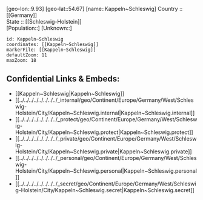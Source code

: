 ﻿---
location: [54.67,9.93] 
mapzoom: [7,12] 
mapmarker: city 
type: City
tags:
- geo/City


SpocWebEntityId: 31300
isDeleted: false
confidential: public

---
[geo-lon::9.93] 
[geo-lat::54.67] 
[name::Kappeln~Schleswig] 
Country :: [[Germany]]  
State :: [[Schleswig-Holstein]]  
[Population::] 
[Unknown::] 


```leaflet
id: Kappeln~Schleswig
coordinates: [[Kappeln~Schleswig]] 
markerFile: [[Kappeln~Schleswig]] 
defaultZoom: 11 
maxZoom: 18
```


## Confidential Links & Embeds: 
- [[Kappeln~Schleswig|Kappeln~Schleswig]]  
- [[../../../../../../../../_internal/geo/Continent/Europe/Germany/West/Schleswig-Holstein/City/Kappeln~Schleswig.internal|Kappeln~Schleswig.internal]] 
- [[../../../../../../../../_protect/geo/Continent/Europe/Germany/West/Schleswig-Holstein/City/Kappeln~Schleswig.protect|Kappeln~Schleswig.protect]] 
- [[../../../../../../../../_private/geo/Continent/Europe/Germany/West/Schleswig-Holstein/City/Kappeln~Schleswig.private|Kappeln~Schleswig.private]] 
- [[../../../../../../../../_personal/geo/Continent/Europe/Germany/West/Schleswig-Holstein/City/Kappeln~Schleswig.personal|Kappeln~Schleswig.personal]] 
- [[../../../../../../../../_secret/geo/Continent/Europe/Germany/West/Schleswig-Holstein/City/Kappeln~Schleswig.secret|Kappeln~Schleswig.secret]] 

